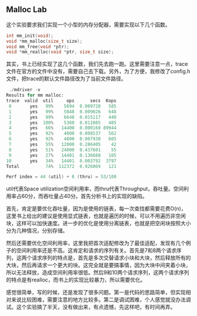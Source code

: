 ## Malloc Lab

这个实验要求我们实现一个小型的内存分配器，需要实现以下几个函数。

```cpp
int mm_init(void);
void *mm_malloc(size_t size);
void mm_free(void *ptr);
void *mm_realloc(void *ptr, size_t size);
```

其实，书上已经实现了这几个函数，我们先去跑一跑。这里需要注意一点，trace文件在官方的文件中没有，需要自己去下载。另外，为了方便，我修改了config.h文件，把trace的默认文件路径改为了当前文件路径。

```cpp
 ./mdriver -v  
Results for mm malloc:
trace  valid  util     ops      secs  Kops
 0       yes   99%    5694  0.009728   585
 1       yes   99%    5848  0.009026   648
 2       yes   99%    6648  0.015117   440
 3       yes  100%    5380  0.011085   485
 4       yes   66%   14400  0.000160 89944
 5       yes   92%    4800  0.008537   562
 6       yes   92%    4800  0.007930   605
 7       yes   55%   12000  0.286405    42
 8       yes   51%   24000  0.437601    55
 9       yes   27%   14401  0.136688   105
10       yes   34%   14401  0.003792  3797
Total          74%  112372  0.926069   121

Perf index = 44 (util) + 8 (thru) = 53/100
```
util代表Space utilization空间利用率，而thru代表Throughput，吞吐量。空间利用率占60分，而吞吐量占40分。首先分析书上的实现的缺陷。

首先，肯定是要优化吞吐量，因为是使用的链表，每一次查找都需要花费O(n)，这里书上给出的建议是使用显式链表，也就是遍历的时候，可以不用遍历非空闲块，这样可以加快速度。进一步的优化是使用分离链表，也就是把空闲块按照大小分为几种情况，分别存储。

然后还需要优化空间利用率，这里我把首次适配修改为了最佳适配，发现有几个例子的空间利用率还是不高。这肯定和请求的序列有关。首先是7和8两个请求序列，这两个请求序列的特点是，首先是多次交替请求小块和大块，然后释放所有的大块，然后再请求一个更大的块。这完全就是要搞事情，因为大块中间夹着小块，所以无法释放，造成空间利用率很低。然后9和10两个请求序列，这两个请求序列的特点是有realloc，而书上的实现比较暴力，所以需要优化。

感觉很简单，写的时候，还是发现了很多问题。第一是代码的思路简单，但实现相对来说比较困难，需要注意的地方比较多。第二是调试困难，个人感觉就没办法调试。这个实验搞了半天，没有做出来，有点遗憾，先这样吧，有时间再弄。
